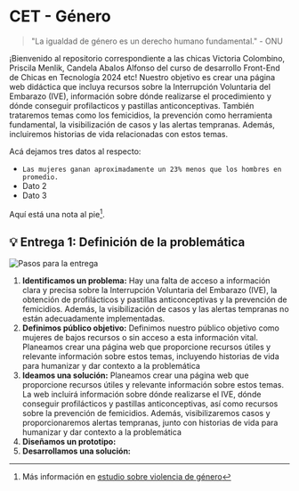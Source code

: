 # CET - Género

> "La igualdad de género es un derecho humano fundamental." - ONU

¡Bienvenido al repositorio correspondiente a las chicas Victoria Colombino, Priscila Menlik, Candela Abalos Alfonso del curso de desarrollo Front-End de Chicas en Tecnología 2024 etc!
Nuestro objetivo es crear una página web didáctica que incluya recursos sobre la Interrupción Voluntaria del Embarazo (IVE), información sobre dónde realizarse el procedimiento y dónde conseguir profilacticos y pastillas anticonceptivas. También trataremos temas como los femicidios, la prevención como herramienta fundamental, la visibilización de casos y las alertas tempranas. Además, incluiremos historias de vida relacionadas con estos temas.

Acá dejamos tres datos al respecto:

- `Las mujeres ganan aproximadamente un 23% menos que los hombres en promedio.`
- Dato 2
- Dato 3

Aquí está una nota al pie[^1].

## 💡 Entrega 1: Definición de la problemática

![Pasos para la entrega](https://private-user-images.githubusercontent.com/170821340/336631736-4ec64baa-d3cb-4803-a7eb-bbe2560404f8.png?jwt=eyJhbGciOiJIUzI1NiIsInR5cCI6IkpXVCJ9.eyJpc3MiOiJnaXRodWIuY29tIiwiYXVkIjoicmF3LmdpdGh1YnVzZXJjb250ZW50LmNvbSIsImtleSI6ImtleTUiLCJleHAiOjE3MTk3ODc2MjgsIm5iZiI6MTcxOTc4NzMyOCwicGF0aCI6Ii8xNzA4MjEzNDAvMzM2NjMxNzM2LTRlYzY0YmFhLWQzY2ItNDgwMy1hN2ViLWJiZTI1NjA0MDRmOC5wbmc_WC1BbXotQWxnb3JpdGhtPUFXUzQtSE1BQy1TSEEyNTYmWC1BbXotQ3JlZGVudGlhbD1BS0lBVkNPRFlMU0E1M1BRSzRaQSUyRjIwMjQwNjMwJTJGdXMtZWFzdC0xJTJGczMlMkZhd3M0X3JlcXVlc3QmWC1BbXotRGF0ZT0yMDI0MDYzMFQyMjQyMDhaJlgtQW16LUV4cGlyZXM9MzAwJlgtQW16LVNpZ25hdHVyZT0xYTA2NDA3YTk5ODZjZjVmOGVlMjZlZmE1OGEzMTYzMDhhZjU4NzE4NjVhZDcyYmMwMWJmZTk1NDI0ZjcxNjQyJlgtQW16LVNpZ25lZEhlYWRlcnM9aG9zdCZhY3Rvcl9pZD0wJmtleV9pZD0wJnJlcG9faWQ9MCJ9.jqT8xphN-bm0ns2GK6UD7NZi_pgY2p6PTPEOjlspx-o)

1. **Identificamos un problema:** Hay una falta de acceso a información clara y precisa sobre la Interrupción Voluntaria del Embarazo (IVE), la obtención de profilácticos y pastillas anticonceptivas y la prevención de femicidios. Además, la visibilización de casos y las alertas tempranas no están adecuadamente implementadas.
2. **Definimos público objetivo:** Definimos nuestro público objetivo como mujeres de bajos recursos o sin acceso a esta información vital. Planeamos crear una página web que proporcione recursos útiles y relevante información sobre estos temas, incluyendo historias de vida para humanizar y dar contexto a la problemática
3. **Ideamos una solución:** Planeamos crear una página web que proporcione recursos útiles y relevante información sobre estos temas. La web incluirá información sobre dónde realizarse el IVE, dónde conseguir profilácticos y pastillas anticonceptivas, así como recursos sobre la prevención de femicidios. Además, visibilizaremos casos y proporcionaremos alertas tempranas, junto con historias de vida para humanizar y dar contexto a la problemática
4. **Diseñamos un prototipo:**
5. **Desarrollamos una solución:**

[^1]: Más información en [estudio sobre violencia de género](https://www.infobae.com/sociedad/2024/03/08/un-estudio-global-advirtio-sobre-los-problemas-de-seguridad-y-violencia-que-sufren-las-mujeres-en-la-argentina/.)
